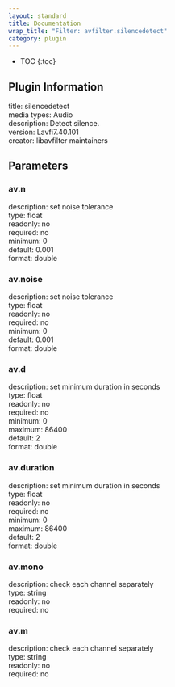 ```yaml
---
layout: standard
title: Documentation
wrap_title: "Filter: avfilter.silencedetect"
category: plugin
---
```

* TOC
{:toc}

## Plugin Information

title: silencedetect  
media types:
Audio  
description: Detect silence.  
version: Lavfi7.40.101  
creator: libavfilter maintainers  

## Parameters

### av.n

  
description:
set noise tolerance  
type: float  
readonly: no  
required: no  
minimum: 0  
default: 0.001  
format: double  

### av.noise

  
description:
set noise tolerance  
type: float  
readonly: no  
required: no  
minimum: 0  
default: 0.001  
format: double  

### av.d

  
description:
set minimum duration in seconds  
type: float  
readonly: no  
required: no  
minimum: 0  
maximum: 86400  
default: 2  
format: double  

### av.duration

  
description:
set minimum duration in seconds  
type: float  
readonly: no  
required: no  
minimum: 0  
maximum: 86400  
default: 2  
format: double  

### av.mono

  
description:
check each channel separately  
type: string  
readonly: no  
required: no  

### av.m

  
description:
check each channel separately  
type: string  
readonly: no  
required: no  

